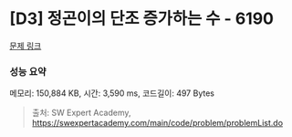 # [D3] 정곤이의 단조 증가하는 수 - 6190 

[문제 링크](https://swexpertacademy.com/main/code/problem/problemDetail.do?contestProbId=AWcPjEuKAFgDFAU4) 

### 성능 요약

메모리: 150,884 KB, 시간: 3,590 ms, 코드길이: 497 Bytes



> 출처: SW Expert Academy, https://swexpertacademy.com/main/code/problem/problemList.do